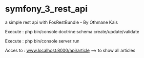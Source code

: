 # symfony_3_rest_api
a simple rest api with FosRestBundle - By Othmane Kais

Execute : php bin/console doctrine:schema:create/update/validate

Execute : php bin/console server:run 

Acces to : www.localhost:8000/api/article ==> to show all articles 
